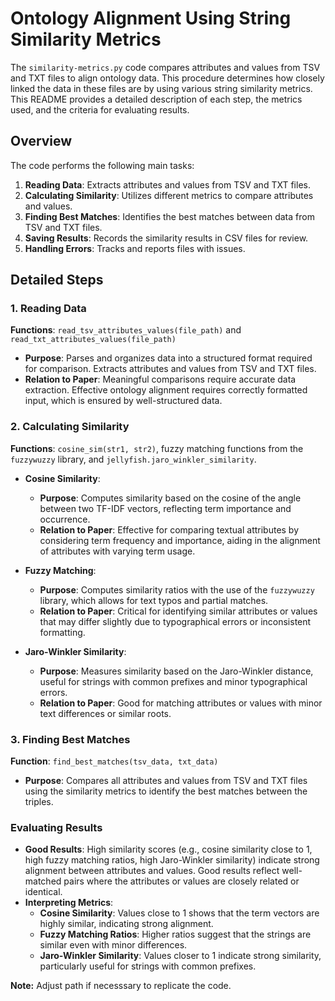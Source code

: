 # Ontology Alignment Using String Similarity Metrics

The `similarity-metrics.py` code compares attributes and values from TSV and TXT files to align ontology data. This procedure determines how closely linked the data in these files are by using various string similarity metrics. This README provides a detailed description of each step, the metrics used, and the criteria for evaluating results.

## Overview

The code performs the following main tasks:
1. **Reading Data**: Extracts attributes and values from TSV and TXT files.
2. **Calculating Similarity**: Utilizes different metrics to compare attributes and values.
3. **Finding Best Matches**: Identifies the best matches between data from TSV and TXT files.
4. **Saving Results**: Records the similarity results in CSV files for review.
5. **Handling Errors**: Tracks and reports files with issues.

## Detailed Steps

### 1. Reading Data

**Functions**: `read_tsv_attributes_values(file_path)` and `read_txt_attributes_values(file_path)`

- **Purpose**: Parses and organizes data into a structured format required for comparison. Extracts attributes and values from TSV and TXT files.
- **Relation to Paper**: Meaningful comparisons require accurate data extraction. Effective ontology alignment requires correctly formatted input, which is ensured by well-structured data. 

### 2. Calculating Similarity

**Functions**: `cosine_sim(str1, str2)`, fuzzy matching functions from the `fuzzywuzzy` library, and `jellyfish.jaro_winkler_similarity`.

- **Cosine Similarity**:
  - **Purpose**: Computes similarity based on the cosine of the angle between two TF-IDF vectors, reflecting term importance and occurrence.
  - **Relation to Paper**: Effective for comparing textual attributes by considering term frequency and importance, aiding in the alignment of attributes with varying term usage.

- **Fuzzy Matching**:
  - **Purpose**: Computes similarity ratios with the use of the `fuzzywuzzy` library, which allows for text typos and partial matches.
  - **Relation to Paper**: Critical for identifying similar attributes or values that may differ slightly due to typographical errors or inconsistent formatting.

- **Jaro-Winkler Similarity**:
  - **Purpose**: Measures similarity based on the Jaro-Winkler distance, useful for strings with common prefixes and minor typographical errors.
  - **Relation to Paper**: Good for matching attributes or values with minor text differences or similar roots.

### 3. Finding Best Matches

**Function**: `find_best_matches(tsv_data, txt_data)`

- **Purpose**: Compares all attributes and values from TSV and TXT files using the similarity metrics to identify the best matches between the triples.

### Evaluating Results

- **Good Results**: High similarity scores (e.g., cosine similarity close to 1, high fuzzy matching ratios, high Jaro-Winkler similarity) indicate strong alignment between attributes and values. Good results reflect well-matched pairs where the attributes or values are closely related or identical.
- **Interpreting Metrics**:
  - **Cosine Similarity**: Values close to 1 shows that the term vectors are highly similar, indicating strong alignment.
  - **Fuzzy Matching Ratios**: Higher ratios suggest that the strings are similar even with minor differences.
  - **Jaro-Winkler Similarity**: Values closer to 1 indicate strong similarity, particularly useful for strings with common prefixes.

**Note:** Adjust path if necesssary to replicate the code.